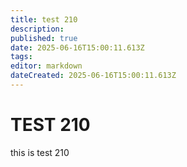```yaml
---
title: test 210
description: 
published: true
date: 2025-06-16T15:00:11.613Z
tags: 
editor: markdown
dateCreated: 2025-06-16T15:00:11.613Z
---
```


# TEST 210
this is test 210
